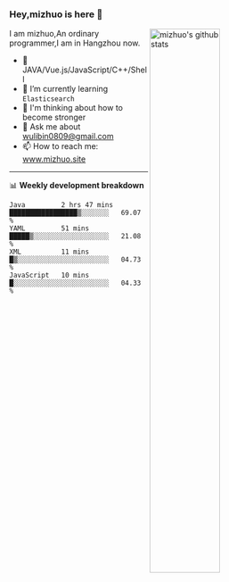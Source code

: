 ### Hey,mizhuo is here 👋

<img align="right" alt="mizhuo's github stats" width="50%" src="https://github-readme-stats.vercel.app/api?username=mizhuo&theme=tokyonight&show_icons=true">

I am mizhuo,An ordinary programmer,I am in Hangzhou now.

- 🔭 JAVA/Vue.js/JavaScript/C++/Shell
- 🌱 I’m currently learning `Elasticsearch`
- 🤔 I'm thinking about how to become stronger
- 💬 Ask me about wulibin0809@gmail.com
- 📫 How to reach me: www.mizhuo.site

---
📊 **Weekly development breakdown**

<!--START_SECTION:waka-->
```text
Java         2 hrs 47 mins   █████████████████▒░░░░░░░   69.07 % 
YAML         51 mins         █████▒░░░░░░░░░░░░░░░░░░░   21.08 % 
XML          11 mins         █▒░░░░░░░░░░░░░░░░░░░░░░░   04.73 % 
JavaScript   10 mins         █░░░░░░░░░░░░░░░░░░░░░░░░   04.33 % 
```
<!--END_SECTION:waka-->
